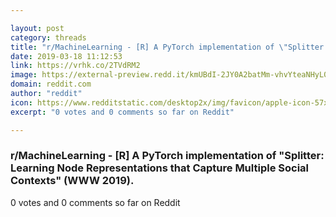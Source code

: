 ```yaml
---

layout: post
category: threads
title: "r/MachineLearning - [R] A PyTorch implementation of \"Splitter: Learning Node Representations that Capture Multiple Social Contexts\" (WWW 2019)."
date: 2019-03-18 11:12:53
link: https://vrhk.co/2TVdRM2
image: https://external-preview.redd.it/kmUBdI-2JY0A2batMm-vhvYteaNHyL0llo5wl6MjUNY.jpg?auto=webp&s=091e06e57239ed2981419f7e3dfa35b2d4f5e6dd
domain: reddit.com
author: "reddit"
icon: https://www.redditstatic.com/desktop2x/img/favicon/apple-icon-57x57.png
excerpt: "0 votes and 0 comments so far on Reddit"

---
```


### r/MachineLearning - [R] A PyTorch implementation of "Splitter: Learning Node Representations that Capture Multiple Social Contexts" (WWW 2019).

0 votes and 0 comments so far on Reddit